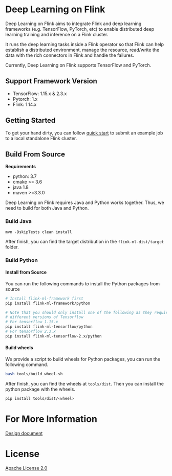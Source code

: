 # Deep Learning on Flink

Deep Learning on Flink aims to integrate Flink and deep learning frameworks
(e.g. TensorFlow, PyTorch, etc) to enable distributed deep learning training and
inference on a Flink cluster.

It runs the deep learning tasks inside a Flink operator so that Flink can help
establish a distributed environment, manage the resource, read/write the data
with the rich connectors in Flink and handle the failures.

Currently, Deep Learning on Flink supports TensorFlow and PyTorch.

## Support Framework Version
- TensorFlow: 1.15.x & 2.3.x
- Pytorch: 1.x
- Flink: 1.14.x
 
## Getting Started

To get your hand dirty, you can follow [quick start](doc/quick_start.md) 
to submit an example job to a local standalone Flink cluster.

## Build From Source

**Requirements**
- python: 3.7
- cmake >= 3.6
- java 1.8
- maven >=3.3.0

Deep Learning on Flink requires Java and Python works together. Thus, we need 
to build for both Java and Python.

### Build Java

```shell 
mvn -DskipTests clean install
```

After finish, you can find the target distribution in the `flink-ml-dist/target`
folder.

### Build Python

#### Install from Source
You can run the following commands to install the Python packages from source

```sh
# Install flink-ml-framework first
pip install flink-ml-framework/python

# Note that you should only install one of the following as they require
# different versions of Tensorflow 
# For tensorflow 1.15.x
pip install flink-ml-tensorflow/python
# For tensorflow 2.3.x
pip install flink-ml-tensorflow-2.x/python
```

#### Build wheels
We provide a script to build wheels for Python packages, you can run the
following command.

```sh
bash tools/build_wheel.sh
```

After finish, you can find the wheels at `tools/dist`. Then you can install the
python package with the wheels.

```sh
pip install tools/dist/<wheel>
```

# For More Information

[Design document](doc/design.md)

# License
[Apache License 2.0](LICENSE)
